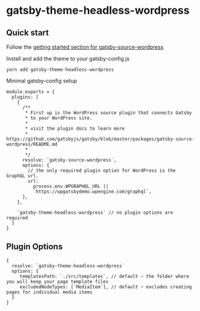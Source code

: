 # gatsby-theme-headless-wordpress


## Quick start

Follow the [getting started section for gatsby-source-wordpress](https://github.com/gatsbyjs/gatsby/blob/master/packages/gatsby-source-wordpress/docs/getting-started.md) 

Install and add the theme to your gatsby-config.js

```
yarn add gatsby-theme-headless-wordpress
```
Minimal gatsby-config setup
```
module.exports = {
  plugins: [
    {
      /**
       * First up is the WordPress source plugin that connects Gatsby
       * to your WordPress site.
       *
       * visit the plugin docs to learn more
       * https://github.com/gatsbyjs/gatsby/blob/master/packages/gatsby-source-wordpress/README.md
       *
       */
      resolve: `gatsby-source-wordpress`,
      options: {
        // the only required plugin option for WordPress is the GraphQL url.
        url:
          process.env.WPGRAPHQL_URL ||
          `https://wpgatsbydemo.wpengine.com/graphql`,
      },
    },
    
    `gatsby-theme-headless-wordpress` // no plugin options are required
  ]
}

```
## Plugin Options
```
{
  resolve: `gatsby-theme-headless-wordpress`
  options: {
     templatesPath: `./src/templates`, // default ~ the folder where you will keep your page template files
     excludedNodeTypes: [`MediaItem`], // default ~ excludes creating pages for individual media items
  }
}
```
